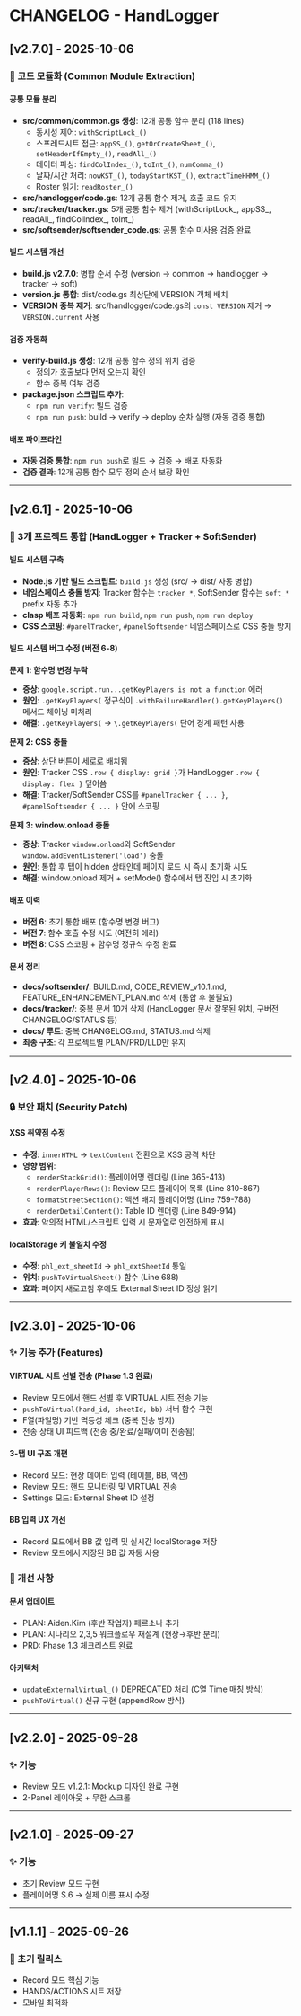 # CHANGELOG - HandLogger

## [v2.7.0] - 2025-10-06

### 🔨 코드 모듈화 (Common Module Extraction)

#### 공통 모듈 분리
- **src/common/common.gs 생성**: 12개 공통 함수 분리 (118 lines)
  - 동시성 제어: `withScriptLock_()`
  - 스프레드시트 접근: `appSS_()`, `getOrCreateSheet_()`, `setHeaderIfEmpty_()`, `readAll_()`
  - 데이터 파싱: `findColIndex_()`, `toInt_()`, `numComma_()`
  - 날짜/시간 처리: `nowKST_()`, `todayStartKST_()`, `extractTimeHHMM_()`
  - Roster 읽기: `readRoster_()`
- **src/handlogger/code.gs**: 12개 공통 함수 제거, 호출 코드 유지
- **src/tracker/tracker.gs**: 5개 공통 함수 제거 (withScriptLock_, appSS_, readAll_, findColIndex_, toInt_)
- **src/softsender/softsender_code.gs**: 공통 함수 미사용 검증 완료

#### 빌드 시스템 개선
- **build.js v2.7.0**: 병합 순서 수정 (version → common → handlogger → tracker → soft)
- **version.js 통합**: dist/code.gs 최상단에 VERSION 객체 배치
- **VERSION 중복 제거**: src/handlogger/code.gs의 `const VERSION` 제거 → `VERSION.current` 사용

#### 검증 자동화
- **verify-build.js 생성**: 12개 공통 함수 정의 위치 검증
  - 정의가 호출보다 먼저 오는지 확인
  - 함수 중복 여부 검증
- **package.json 스크립트 추가**:
  - `npm run verify`: 빌드 검증
  - `npm run push`: build → verify → deploy 순차 실행 (자동 검증 통합)

#### 배포 파이프라인
- **자동 검증 통합**: `npm run push`로 빌드 → 검증 → 배포 자동화
- **검증 결과**: 12개 공통 함수 모두 정의 순서 보장 확인

---

## [v2.6.1] - 2025-10-06

### 🔧 3개 프로젝트 통합 (HandLogger + Tracker + SoftSender)

#### 빌드 시스템 구축
- **Node.js 기반 빌드 스크립트**: `build.js` 생성 (src/ → dist/ 자동 병합)
- **네임스페이스 충돌 방지**: Tracker 함수는 `tracker_*`, SoftSender 함수는 `soft_*` prefix 자동 추가
- **clasp 배포 자동화**: `npm run build`, `npm run push`, `npm run deploy`
- **CSS 스코핑**: `#panelTracker`, `#panelSoftsender` 네임스페이스로 CSS 충돌 방지

#### 빌드 시스템 버그 수정 (버전 6-8)

**문제 1: 함수명 변경 누락**
- **증상**: `google.script.run...getKeyPlayers is not a function` 에러
- **원인**: `.getKeyPlayers(` 정규식이 `.withFailureHandler()​.getKeyPlayers()` 메서드 체이닝 미처리
- **해결**: `.getKeyPlayers(` → `\.getKeyPlayers(` 단어 경계 패턴 사용

**문제 2: CSS 충돌**
- **증상**: 상단 버튼이 세로로 배치됨
- **원인**: Tracker CSS `.row { display: grid }`가 HandLogger `.row { display: flex }` 덮어씀
- **해결**: Tracker/SoftSender CSS를 `#panelTracker { ... }`, `#panelSoftsender { ... }` 안에 스코핑

**문제 3: window.onload 충돌**
- **증상**: Tracker `window.onload`와 SoftSender `window.addEventListener('load')` 충돌
- **원인**: 통합 후 탭이 hidden 상태인데 페이지 로드 시 즉시 초기화 시도
- **해결**: window.onload 제거 + setMode() 함수에서 탭 진입 시 초기화

#### 배포 이력
- **버전 6**: 초기 통합 배포 (함수명 변경 버그)
- **버전 7**: 함수 호출 수정 시도 (여전히 에러)
- **버전 8**: CSS 스코핑 + 함수명 정규식 수정 완료

#### 문서 정리
- **docs/softsender/**: BUILD.md, CODE_REVIEW_v10.1.md, FEATURE_ENHANCEMENT_PLAN.md 삭제 (통합 후 불필요)
- **docs/tracker/**: 중복 문서 10개 삭제 (HandLogger 문서 잘못된 위치, 구버전 CHANGELOG/STATUS 등)
- **docs/ 루트**: 중복 CHANGELOG.md, STATUS.md 삭제
- **최종 구조**: 각 프로젝트별 PLAN/PRD/LLD만 유지

---

## [v2.4.0] - 2025-10-06

### 🔒 보안 패치 (Security Patch)

#### XSS 취약점 수정
- **수정**: `innerHTML` → `textContent` 전환으로 XSS 공격 차단
- **영향 범위**:
  - `renderStackGrid()`: 플레이어명 렌더링 (Line 365-413)
  - `renderPlayerRows()`: Review 모드 플레이어 목록 (Line 810-867)
  - `formatStreetSection()`: 액션 배지 플레이어명 (Line 759-788)
  - `renderDetailContent()`: Table ID 렌더링 (Line 849-914)
- **효과**: 악의적 HTML/스크립트 입력 시 문자열로 안전하게 표시

#### localStorage 키 불일치 수정
- **수정**: `phl_ext_sheetId` → `phl_extSheetId` 통일
- **위치**: `pushToVirtualSheet()` 함수 (Line 688)
- **효과**: 페이지 새로고침 후에도 External Sheet ID 정상 읽기

---

## [v2.3.0] - 2025-10-06

### ✨ 기능 추가 (Features)

#### VIRTUAL 시트 선별 전송 (Phase 1.3 완료)
- Review 모드에서 핸드 선별 후 VIRTUAL 시트 전송 기능
- `pushToVirtual(hand_id, sheetId, bb)` 서버 함수 구현
- F열(파일명) 기반 멱등성 체크 (중복 전송 방지)
- 전송 상태 UI 피드백 (전송 중/완료/실패/이미 전송됨)

#### 3-탭 UI 구조 개편
- Record 모드: 현장 데이터 입력 (테이블, BB, 액션)
- Review 모드: 핸드 모니터링 및 VIRTUAL 전송
- Settings 모드: External Sheet ID 설정

#### BB 입력 UX 개선
- Record 모드에서 BB 값 입력 및 실시간 localStorage 저장
- Review 모드에서 저장된 BB 값 자동 사용

### 🔧 개선 사항

#### 문서 업데이트
- PLAN: Aiden.Kim (후반 작업자) 페르소나 추가
- PLAN: 시나리오 2,3,5 워크플로우 재설계 (현장→후반 분리)
- PRD: Phase 1.3 체크리스트 완료

#### 아키텍처
- `updateExternalVirtual_()` DEPRECATED 처리 (C열 Time 매칭 방식)
- `pushToVirtual()` 신규 구현 (appendRow 방식)

---

## [v2.2.0] - 2025-09-28

### ✨ 기능
- Review 모드 v1.2.1: Mockup 디자인 완료 구현
- 2-Panel 레이아웃 + 무한 스크롤

---

## [v2.1.0] - 2025-09-27

### ✨ 기능
- 초기 Review 모드 구현
- 플레이어명 S.6 → 실제 이름 표시 수정

---

## [v1.1.1] - 2025-09-26

### 🎉 초기 릴리스
- Record 모드 핵심 기능
- HANDS/ACTIONS 시트 저장
- 모바일 최적화
